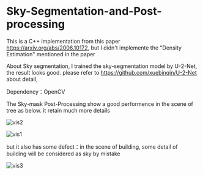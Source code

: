 # Sky-Segmentation-and-Post-processing
This is a C++ implementation from this paper https://arxiv.org/abs/2006.10172, but I didn't implemente the "Density Estimation" mentioned in the paper

About Sky segmentation, I trained the sky-segmentation model by U-2-Net, the result looks good. please refer to https://github.com/xuebinqin/U-2-Net about detail,

Dependency：OpenCV

The Sky-mask Post-Processing show a good performence in the scene of tree as below. it retain much more details

![vis2](https://github.com/xiongzhu666/Sky-Segmentation-and-Post-processing/blob/main/vis2.png)

![vis1](https://github.com/xiongzhu666/Sky-Segmentation-and-Post-processing/blob/main/vis1.png)

but it also has some defect：in the scene of building, some detail of building will be considered as sky by mistake

![vis3](https://github.com/xiongzhu666/Sky-Segmentation-and-Post-processing/blob/main/vis3.png)


